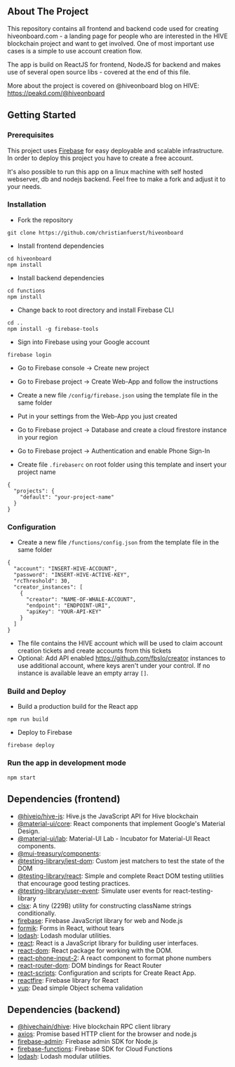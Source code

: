 ## About The Project
This repository contains all frontend and backend code used for creating hiveonboard.com - a landing page for people who are interested in the HIVE blockchain project and want to get involved. One of most important use cases is a simple to use account creation flow.

The app is build on ReactJS for frontend, NodeJS for backend and makes use of several open source libs - covered at the end of this file.

More about the project is covered on @hiveonboard blog on HIVE: https://peakd.com/@hiveonboard

## Getting Started
### Prerequisites
This project uses [Firebase](https://firebase.google.com/) for easy deployable and scalable infrastructure.
In order to deploy this project you have to create a free account.

It's also possible to run this app on a linux machine with self hosted webserver, db and nodejs backend.
Feel free to make a fork and adjust it to your needs.

### Installation
- Fork the repository
````
git clone https://github.com/christianfuerst/hiveonboard
````

- Install frontend dependencies
````
cd hiveonboard
npm install
````

- Install backend dependencies
````
cd functions
npm install
````

- Change back to root directory and install Firebase CLI
````
cd ..
npm install -g firebase-tools
````
- Sign into Firebase using your Google account
````
firebase login
````
- Go to Firebase console -> Create new project

- Go to Firebase project -> Create Web-App and follow the instructions

- Create a new file ``/config/firebase.json`` using the template file in the same folder

- Put in your settings from the Web-App you just created

- Go to Firebase project -> Database and create a cloud firestore instance in your region

- Go to Firebase project -> Authentication and enable Phone Sign-In

- Create file `.firebaserc` on root folder using this template and insert your project name
````
{
  "projects": {
    "default": "your-project-name"
  }
}
````

### Configuration
- Create a new file ``/functions/config.json`` from the template file in the same folder
````
{
  "account": "INSERT-HIVE-ACCOUNT",
  "password": "INSERT-HIVE-ACTIVE-KEY",
  "rcThreshold": 30,
  "creator_instances": [
    {
      "creator": "NAME-OF-WHALE-ACCOUNT",
      "endpoint": "ENDPOINT-URI",
      "apiKey": "YOUR-API-KEY"
    }
  ]
}
````
- The file contains the HIVE account which will be used to claim account creation tickets and create accounts from this tickets
- Optional: Add API enabled https://github.com/fbslo/creator instances to use additional account, where keys aren't under your control. If no instance is available leave an empty array `[]`.

### Build and Deploy
- Build a production build for the React app
````
npm run build
````

- Deploy to Firebase
````
firebase deploy
````

### Run the app in development mode
````
npm start
````

## Dependencies (frontend)
- [@hiveio/hive-js](https://ghub.io/@hiveio/hive-js): Hive.js the JavaScript API for Hive blockchain
- [@material-ui/core](https://ghub.io/@material-ui/core): React components that implement Google&#39;s Material Design.
- [@material-ui/lab](https://ghub.io/@material-ui/lab): Material-UI Lab - Incubator for Material-UI React components.
- [@mui-treasury/components](https://ghub.io/@mui-treasury/components): 
- [@testing-library/jest-dom](https://ghub.io/@testing-library/jest-dom): Custom jest matchers to test the state of the DOM
- [@testing-library/react](https://ghub.io/@testing-library/react): Simple and complete React DOM testing utilities that encourage good testing practices.
- [@testing-library/user-event](https://ghub.io/@testing-library/user-event): Simulate user events for react-testing-library
- [clsx](https://ghub.io/clsx): A tiny (229B) utility for constructing className strings conditionally.
- [firebase](https://ghub.io/firebase): Firebase JavaScript library for web and Node.js
- [formik](https://ghub.io/formik): Forms in React, without tears
- [lodash](https://ghub.io/lodash): Lodash modular utilities.
- [react](https://ghub.io/react): React is a JavaScript library for building user interfaces.
- [react-dom](https://ghub.io/react-dom): React package for working with the DOM.
- [react-phone-input-2](https://ghub.io/react-phone-input-2): A react component to format phone numbers
- [react-router-dom](https://ghub.io/react-router-dom): DOM bindings for React Router
- [react-scripts](https://ghub.io/react-scripts): Configuration and scripts for Create React App.
- [reactfire](https://ghub.io/reactfire): Firebase library for React
- [yup](https://ghub.io/yup): Dead simple Object schema validation

## Dependencies (backend)

- [@hivechain/dhive](https://ghub.io/@hivechain/dhive): Hive blockchain RPC client library
- [axios](https://ghub.io/axios): Promise based HTTP client for the browser and node.js
- [firebase-admin](https://ghub.io/firebase-admin): Firebase admin SDK for Node.js
- [firebase-functions](https://ghub.io/firebase-functions): Firebase SDK for Cloud Functions
- [lodash](https://ghub.io/lodash): Lodash modular utilities.